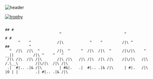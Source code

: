 ![header](https://capsule-render.vercel.app/api?type=venom&color=auto&height=300&section=header&text=Kim%20Jin%20Sun&desc=Backend%20Engineer&fontSize=80&descAlignY=65&fontColor=000000)




[![trophy](https://github-profile-trophy.vercel.app/?username=kimzinsun&theme=oldie&margin-w=15)](https://github.com/ryo-ma/github-profile-trophy)  

```
                                                                                ## #
                         ^                             ^                       # #                      
      ^    ^            /|\            ^    ^         /|\ ^                   ##         ^              
  ^  /|\  /|\  ^        /|\  ^     ^  /|\  /|\  ^     /|\/|\    ^          __||         /|\ ^    ^   ^ 
 /|\ /|\  /|\ /|\       /|\ /|\   /|\ /|\  /|\ /|\    /|\/|\   /|\        /.\__\        /|\/|\  /|\ /|\
 .|  #|.. .|& /|\        | #&|.   .|  #|.. .|& /|\     | #|.   /|\        |O | |        .| #|.. .|& /|\
```
